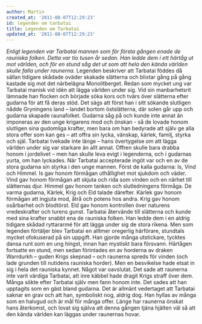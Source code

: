 ```yaml
---
author: Martin
created_at: '2011-08-07T12:29:23'
id: legenden om tarbatai
title: Legenden om Tarbatai
updated_at: '2011-08-07T12:29:23'
---
```

*Enligt legenden var Tarbatai mannen som för första gången enade de rauniska folken. Detta var tio tusen år sedan. Han ledde dem i ett härtåg ut mot världen, och för en stund såg det ut som att hela den kända världen skulle falla under raunerna.* Legenden beskriver att Tarbatai föddes då sällan tidigare skådade oväder skakade slätterna och blixtar gång på gång kastade sig mot det närbelägna Monolitberget. Redan som mycket ung var Tarbatai manisk vid idén att lägga världen under sig. Vid sin manbarhetsrit lämnade han flocken och började söka kors och tvärs över slätterna efter gudarna för att få deras stöd. Det sägs att först han i sitt sökande slutligen nådde Gryningens land – landet bortom östslätterna, där solen går upp och gudarna skapade raunafolket. Gudarna såg på och kunde inte annat än imponeras av den unge krigarens mod och önskan - så de lovade honom slutligen sina gudomliga krafter, men bara om han bedyrade att själv ge alla stora offer som kan ges – att offra sin lycka, vänskap, kärlek, familj, styrka och själ. Tarbatai tvekade inte länge – hans övertygelse om att lägga världen under sig var starkare än allt annat. Offren skulle bara drabba honom i jordelivet – men han skulle leva evigt i legenderna, och i gudarnas yurta, om han lyckades. När Tarbatai accepterade ingöt var och en av de stora gudarna sin styrka i den unge mannen. Först de kalla gudarna: Is, Vind och Himmel. Is gav honom förmågan uthållighet mot sjukdom och väder. Vind gav honom förmågan att skjuta och rida som vinden och en närhet till slätternas djur. Himmel gav honom tanken och slutledningens förmåga. De varma gudarna, Kärlek, Krig och Eld talade därefter. Kärlek gav honom förmågan att ingjuta mod, åtrå och potens hos andra. Krig gav honom osårbarhet och blodtörst. Eld gav honom kontrollen över naturens vredeskrafter och turens gunst. Tarbatai återvände till slätterna och kunde med sina krafter snabbt ena de rauniska folken. Han ledde dem i en aldrig tidigare skådad ryttararmé för att lägga under sig de stora rikena. Men som legenden förtäljer blev Tarbatai en alltmer oregerlig härförare, stundtals mycket ofokuserad på sin uppgift. Han gjorde många utstickare, tycktes dansa runt som en ung hingst, innan han mystiskt bara försvann. Härtågen fortsatte en stund, men sedan förintades en av horderna av draken Warrdurkh – guden Krigs skepnad – och raunerna spreds för vinden (och lade grunden till nutidens rauniska horder). Men en besvikelse hade etsat in sig i hela det rauniska kynnet. Något var oavslutat. Det sade att raunerna inte varit värdiga Tarbatai, att inre käbbel hade dragit Krigs straff över dem. Många sökte efter Tarbatai själv men fann honom inte. Det sades att han upptagits som en gäst bland gudarna. Det är allmänt vedertaget att Tarbatai saknar en grav och att han, symboliskt nog, aldrig dog. Han hyllas av många som en halvgud och är mål för många offer. Länge har raunerna önskat hans återkomst, och lovat sig själva att denna gången tjäna hjälten väl så att den kända världen kan läggas under raunernas hovar.